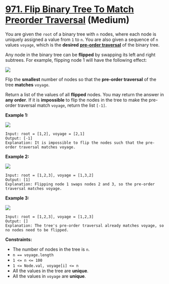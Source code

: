 # [971. Flip Binary Tree To Match Preorder Traversal][link] (Medium)

[link]: https://leetcode.com/problems/flip-binary-tree-to-match-preorder-traversal/

You are given the `root` of a binary tree with `n` nodes, where each node is uniquely assigned a
value from `1` to `n`. You are also given a sequence of `n` values `voyage`, which is the
**desired** [**pre-order traversal**](https://en.wikipedia.org/wiki/Tree_traversal#Pre-order) of the
binary tree.

Any node in the binary tree can be **flipped** by swapping its left and right subtrees. For example,
flipping node 1 will have the following effect:

![](https://assets.leetcode.com/uploads/2021/02/15/fliptree.jpg)

Flip the **smallest** number of nodes so that the **pre-order traversal** of the tree **matches**
`voyage`.

Return a list of the values of all **flipped** nodes. You may return the answer in **any order**. If
it is **impossible** to flip the nodes in the tree to make the pre-order traversal match  `voyage`,
return the list  `[-1]`.

**Example 1:**

![](https://assets.leetcode.com/uploads/2019/01/02/1219-01.png)

```
Input: root = [1,2], voyage = [2,1]
Output: [-1]
Explanation: It is impossible to flip the nodes such that the pre-order traversal matches voyage.
```

**Example 2:**

![](https://assets.leetcode.com/uploads/2019/01/02/1219-02.png)

```
Input: root = [1,2,3], voyage = [1,3,2]
Output: [1]
Explanation: Flipping node 1 swaps nodes 2 and 3, so the pre-order traversal matches voyage.
```

**Example 3:**

![](https://assets.leetcode.com/uploads/2019/01/02/1219-02.png)

```
Input: root = [1,2,3], voyage = [1,2,3]
Output: []
Explanation: The tree's pre-order traversal already matches voyage, so no nodes need to be flipped.
```

**Constraints:**

- The number of nodes in the tree is `n`.
- `n == voyage.length`
- `1 <= n <= 100`
- `1 <= Node.val, voyage[i] <= n`
- All the values in the tree are **unique**.
- All the values in `voyage` are **unique**.
